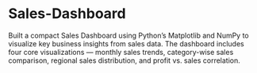 # Sales-Dashboard
Built a compact Sales Dashboard using Python’s Matplotlib and NumPy to visualize key business insights from sales data. The dashboard includes four core visualizations — monthly sales trends, category-wise sales comparison, regional sales distribution, and profit vs. sales correlation.
